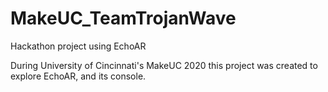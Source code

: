 # MakeUC_TeamTrojanWave
Hackathon project using EchoAR

During University of Cincinnati's MakeUC 2020 this project was created to explore EchoAR, and its console.
